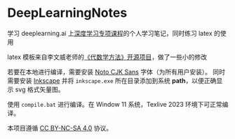 # DeepLearningNotes

学习 deeplearning.ai 上[深度学习专项课程](https://www.coursera.org/specializations/deep-learning)的个人学习笔记，同时练习 latex 的使用

latex 模板来自李文威老师的[《代数学方法》开源项目](https://github.com/wenweili/AlJabr-1)，做了一些小的修改

若要在本地进行编译，需要安装 [Noto CJK Sans](https://github.com/notofonts/noto-cjk/tree/main/Sans) 字体（为所有用户安装）。
同时需要安装 [Inkscape](https://inkscape.org/release/all/windows/64-bit/exe/) 并将 `inkscape.exe` 所在目录添加到系统 **path**，以便正确显示 svg 格式矢量图。

使用 `compile.bat` 进行编译。在 Window 11 系统，Texlive 2023 环境下可正常编译。

本项目遵循 [CC BY-NC-SA 4.0](https://creativecommons.org/licenses/by-nc-sa/4.0/) 协议。

